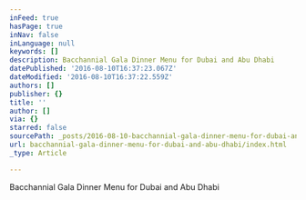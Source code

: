```yaml
---
inFeed: true
hasPage: true
inNav: false
inLanguage: null
keywords: []
description: Bacchannial Gala Dinner Menu for Dubai and Abu Dhabi
datePublished: '2016-08-10T16:37:23.067Z'
dateModified: '2016-08-10T16:37:22.559Z'
authors: []
publisher: {}
title: ''
author: []
via: {}
starred: false
sourcePath: _posts/2016-08-10-bacchannial-gala-dinner-menu-for-dubai-and-abu-dhabi.md
url: bacchannial-gala-dinner-menu-for-dubai-and-abu-dhabi/index.html
_type: Article

---
```

Bacchannial Gala Dinner Menu for Dubai and Abu Dhabi